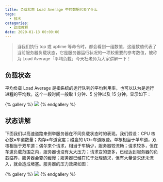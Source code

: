 ```yaml
---
title: 负载状态 Load Average 中的数据代表了什么
tags:
  - 技术
categories:
  - 运维教程
date: 2020-01-13 00:00:00
---
```


> 当我们执行 top 或 uptime 等命令时，都会看到一组数值，这组数值代表了当前服务器负载状态，它是服务器运行状况的一项较重要的参考数值，被称为 Load Average「平均负载」今天杜老师为大家讲解一下！

<!-- more -->

## 负载状态

平均负载 Load Average 是指系统的运行队列的平均利用率，也可以认为是运行进程的平均数。这个一段时间一般取 1 分钟、5 分钟以及 15 分钟。显示如下：

{% gallery %}
![](https://cdn.dusays.com/2020/01/180-1.jpg)
{% endgallery %}

## 状态讲解

下面我们以高速道路来例举服务器在不同负载状态时的表现。我们假设：CPU 核心数=车道数量；内存=车道宽度；磁盘的 I/O=车道限速。单核相当于单车道，双核相当于双车道；偶尔来个请求，相当于车辆少，服务器较流畅；请求较多，但在车道负载范围之内，服务器也没有太大压力；请求变的更多，已经达到服务器的负载临界，服务器会变的缓慢；服务器已经在忙于处理请求，但有大量请求还未流入，就会造成堵塞。服务器的压力效果如图：

{% gallery %}
![](https://cdn.dusays.com/2020/01/180-2.jpg)
{% endgallery %}
